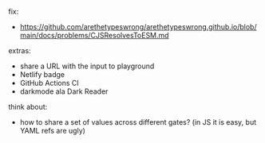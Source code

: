 fix:
- https://github.com/arethetypeswrong/arethetypeswrong.github.io/blob/main/docs/problems/CJSResolvesToESM.md

extras:
- share a URL with the input to playground
- Netlify badge
- GitHub Actions CI
- darkmode ala Dark Reader

think about:
- how to share a set of values across different gates? (in JS it is easy, but YAML refs are ugly)
